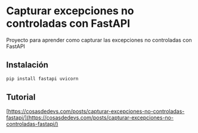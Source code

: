 # Capturar excepciones no controladas con FastAPI

Proyecto para aprender como capturar las excepciones no controladas con FastAPI

## Instalación

```bash
pip install fastapi uvicorn
```

## Tutorial

[https://cosasdedevs.com/posts/capturar-excepciones-no-controladas-fastapi/](https://cosasdedevs.com/posts/capturar-excepciones-no-controladas-fastapi/)